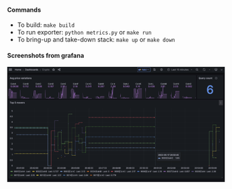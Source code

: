 #### Commands
- To build: `make build`
- To run exporter: `python metrics.py` or `make run`
- To bring-up and take-down stack: `make up` or `make down`

#### Screenshots from grafana
![Screenshot](grafana.png)

